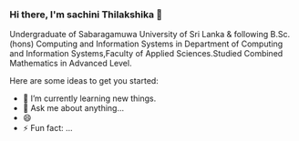 ### Hi there, I'm sachini Thilakshika 👋
Undergraduate of Sabaragamuwa University of Sri Lanka & following B.Sc.(hons) Computing and Information Systems in Department of Computing and Information Systems,Faculty of Applied Sciences.Studied Combined Mathematics in Advanced Level.

Here are some ideas to get you started:

- 🌱 I’m currently learning new things.
- 💬 Ask me about anything...
- 😄 
- ⚡ Fun fact: ...
